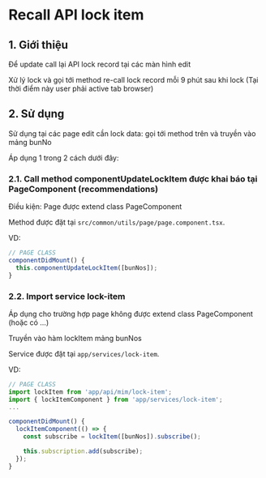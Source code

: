 # Recall API lock item

## 1. Giới thiệu
Để update call lại API lock record tại các màn hình edit

Xử lý lock và gọi tới method re-call lock record mỗi 9 phút sau khi lock (Tại thời điểm này user phải active tab browser)

## 2. Sử dụng
Sử dụng tại các page edit cần lock data: gọi tới method trên và truyền vào mảng bunNo

Áp dụng 1 trong 2 cách dưới đây:

### 2.1. Call method componentUpdateLockItem được khai báo tại PageComponent (recommendations)
Điều kiện: Page được extend class PageComponent

Method được đặt tại `src/common/utils/page/page.component.tsx`.

VD:
```ts
// PAGE CLASS
componentDidMount() {
  this.componentUpdateLockItem([bunNos]);
}
```

### 2.2. Import service lock-item
Áp dụng cho trường hợp page không được extend class PageComponent (hoặc có ...) 

Truyền vào hàm lockItem mảng bunNos

Service được đặt tại `app/services/lock-item`.

VD:
```ts
// PAGE CLASS
import lockItem from 'app/api/mim/lock-item';
import { lockItemComponent } from 'app/services/lock-item';
...

componentDidMount() {
  lockItemComponent(() => {
    const subscribe = lockItem([bunNos]).subscribe();

    this.subscription.add(subscribe);
  });
}

```
